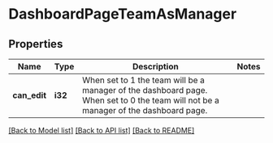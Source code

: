 # DashboardPageTeamAsManager

## Properties

Name | Type | Description | Notes
------------ | ------------- | ------------- | -------------
**can_edit** | **i32** | When set to 1 the team will be a manager of the dashboard page. When set to 0 the team will not be a manager of the dashboard page. | 

[[Back to Model list]](../README.md#documentation-for-models) [[Back to API list]](../README.md#documentation-for-api-endpoints) [[Back to README]](../README.md)


